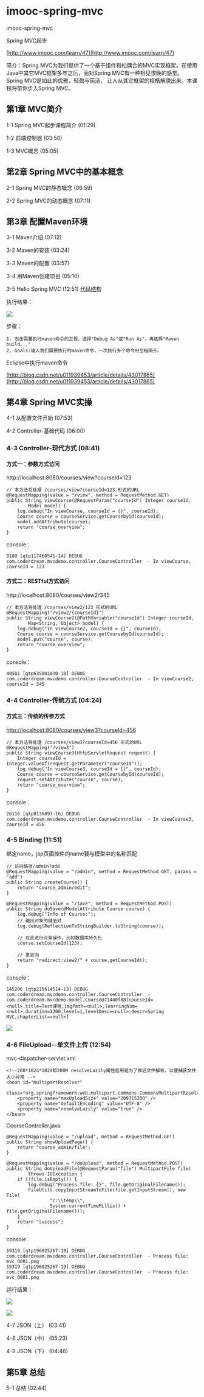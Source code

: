 # imooc-spring-mvc
imooc-spring-mvc


Spring MVC起步

[http://www.imooc.com/learn/47](http://www.imooc.com/learn/47)

简介：Spring MVC为我们提供了一个基于组件和松耦合的MVC实现框架。在使用Java中其它MVC框架多年之后，面对Spring MVC有一种相见恨晚的感觉。Spring MVC是如此的优雅，轻盈与简洁， 让人从其它框架的桎梏解脱出来。本课程将带你步入Spring MVC。

第1章 MVC简介 
----------

1-1 Spring MVC起步课程简介 (01:29)

1-2 前端控制器 (03:50)

1-3 MVC概念 (05:05)

第2章 Spring MVC中的基本概念 
----------

2-1 Spring MVC的静态概念 (06:59)

2-2 Spring MVC的动态概念 (07:11)

第3章 配置Maven环境 
----------

3-1 Maven介绍 (07:12)

3-2 Maven的安装 (03:24)

3-3 Maven的配置 (03:57)

3-4 用Maven创建项目 (05:10)

3-5 Hello Spring MVC (12:51) [代码结构](https://github.com/CoderDream/imooc-spring-mvc/blob/master/v0.3.5.md)

执行结果：

![](https://raw.githubusercontent.com/CoderDream/imooc-spring-mvc/master/snapshot/imooc_spring_mvc_030501.png)

步骤：	

	1. 右击需要执行maven命令的工程，选择"Debug As"或"Run As"，再选择"Maven build..."
	2. Goals:输入我们需要执行的maven命令，一次执行多个命令用空格隔开。


Eclipse中执行maven命令

[http://blog.csdn.net/u011939453/article/details/43017865](http://blog.csdn.net/u011939453/article/details/43017865)


第4章 Spring MVC实操 
----------

4-1 从配置文件开始 (07:53)

4-2 Controller-基础代码 (06:00)

### 4-3 Controller-现代方式 (08:41) ###

#### 方式一：参数方式访问 ####

http://localhost:8080/courses/view?courseId=123

	// 本方法将处理 /courses/view?courseId=123 形式的URL
	@RequestMapping(value = "/view", method = RequestMethod.GET)
	public String viewCourse(@RequestParam("courseId") Integer courseId,
			Model model) {
		log.debug("In viewCourse, courseId = {}", courseId);
		Course course = courseService.getCoursebyId(courseId);
		model.addAttribute(course);
		return "course_overview";
	}

console：

	8180 [qtp117460541-14] DEBUG com.coderdream.mvcdemo.controller.CourseController  - In viewCourse, courseId = 123


#### 方式二：RESTful方式访问 ####

http://localhost:8080/courses/view2/345

	// 本方法将处理 /courses/view2/123 形式的URL
	@RequestMapping("/view2/{courseId}")
	public String viewCourse2(@PathVariable("courseId") Integer courseId,
			Map<String, Object> model) {
		log.debug("In viewCourse2, courseId = {}", courseId);
		Course course = courseService.getCoursebyId(courseId);
		model.put("course", course);
		return "course_overview";
	}

console：

	40501 [qtp635001030-18] DEBUG com.coderdream.mvcdemo.controller.CourseController  - In viewCourse2, courseId = 345


### 4-4 Controller-传统方式 (04:24) ###

#### 方式三：传统的传参方式 ####

[http://localhost:8080/courses/view3?courseId=456](http://localhost:8080/courses/view3?courseId=456)

	// 本方法将处理 /courses/view3?courseId=456 形式的URL
	@RequestMapping("/view3")
	public String viewCourse3(HttpServletRequest request) {
		Integer courseId = Integer.valueOf(request.getParameter("courseId"));
		log.debug("In viewCourse3, courseId = {}", courseId);
		Course course = courseService.getCoursebyId(courseId);
		request.setAttribute("course", course);
		return "course_overview";
	}

console：

	26116 [qtp8136897-16] DEBUG com.coderdream.mvcdemo.controller.CourseController  - In viewCourse3, courseId = 456

### 4-5 Binding (11:51) ###

绑定name，jsp页面控件的name要与模型中的名称匹配

	// 访问路径/admin?add
	@RequestMapping(value = "/admin", method = RequestMethod.GET, params = "add")
	public String createCourse() {
		return "course_admin/edit";
	}

	@RequestMapping(value = "/save", method = RequestMethod.POST)
	public String doSave(@ModelAttribute Course course) {
		log.debug("Info of Course:");
		// 输出对象的键值对
		log.debug(ReflectionToStringBuilder.toString(course));

		// 在此进行业务操作，比如数据库持久化
		course.setCourseId(123);
		
		// 重定向
		return "redirect:view2/" + course.getCourseId();
	}


console：
	
	145206 [qtp215614514-13] DEBUG com.coderdream.mvcdemo.controller.CourseController  - com.coderdream.mvcdemo.model.Course@71440f88[courseId=<null>,title=Test课程,imgPath=<null>,learningNum=<null>,duration=1200,level=1,levelDesc=<null>,descr=Spring MVC,chapterList=<null>]

![](https://raw.githubusercontent.com/CoderDream/imooc-spring-mvc/master/snapshot/imooc_spring_mvc_040601.png)


### 4-6 FileUpload--单文件上传 (12:54) ###


mvc-dispatcher-servlet.xml

	<!--200*1024*1024即200M resolveLazily属性启用是为了推迟文件解析，以便捕获文件大小异常 -->
	<bean id="multipartResolver"
		class="org.springframework.web.multipart.commons.CommonsMultipartResolver">
		<property name="maxUploadSize" value="209715200" />
		<property name="defaultEncoding" value="UTF-8" />
		<property name="resolveLazily" value="true" />
	</bean>

CourseController.java

	@RequestMapping(value = "/upload", method = RequestMethod.GET)
	public String showUploadPage() {
		return "course_admin/file";
	}

	@RequestMapping(value = "/doUpload", method = RequestMethod.POST)
	public String doUploadFile(@RequestParam("file") MultipartFile file)
			throws IOException {
		if (!file.isEmpty()) {
			log.debug("Process file: {}", file.getOriginalFilename());
			FileUtils.copyInputStreamToFile(file.getInputStream(), new File(
					"c:\\temp\\",
					System.currentTimeMillis() + file.getOriginalFilename()));
		}
		return "success";
	}

console：

	19319 [qtp196025267-19] DEBUG com.coderdream.mvcdemo.controller.CourseController  - Process file: mvc_0001.png
	19319 [qtp196025267-19] DEBUG com.coderdream.mvcdemo.controller.CourseController  - Process file: mvc_0001.png

运行结果：

![](https://raw.githubusercontent.com/CoderDream/imooc-spring-mvc/master/snapshot/imooc_spring_mvc_040601.png)

![](https://raw.githubusercontent.com/CoderDream/imooc-spring-mvc/master/snapshot/imooc_spring_mvc_040602.png)

4-7 JSON（上） (03:41)

4-8 JSON（中） (05:23)

4-9 JSON（下） (04:46)

第5章 总结 
----------

5-1 总结 (02:44)
